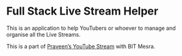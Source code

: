 # Full Stack Live Stream Helper

This is an application to help YouTubers or whoever to manage and organise all the Live Streams.

This is a part of [Praveen’s YouTube Stream](https://rb.gy/vi62af) with BIT Mesra.

